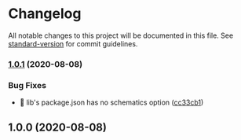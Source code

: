# Changelog

All notable changes to this project will be documented in this file. See [standard-version](https://github.com/conventional-changelog/standard-version) for commit guidelines.

### [1.0.1](https://github.com/iresa-org/ngx-metric-prefix/compare/v1.0.0...v1.0.1) (2020-08-08)


### Bug Fixes

* 🐛 lib's package.json has no schematics option ([cc33cb1](https://github.com/iresa-org/ngx-metric-prefix/commit/cc33cb10ad7b833c7d849ca5ea9e4c06cf46912c))

## 1.0.0 (2020-08-08)
